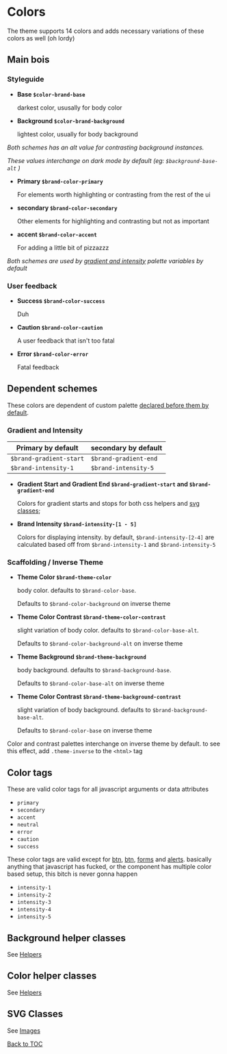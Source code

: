 # Colors

The theme supports 14 colors and adds necessary variations of these colors as well (oh lordy)

## Main bois

### Styleguide

- **Base `$color-brand-base`**

  darkest color, ususally for body color

- **Background `$color-brand-background`**

  lightest color, usually for body background

_Both schemes has an alt value for contrasting background instances._

_These values interchange on dark mode by default (eg: `$background-base-alt` )_

- **Primary `$brand-color-primary`**

  For elements worth highlighting or contrasting from the rest of the ui

- **secondary `$brand-color-secondary`**

  Other elements for highlighting and contrasting but not as important

- **accent `$brand-color-accent`**

  For adding a little bit of pizzazzz

_Both schemes are used by [gradient and intensity](#gradient-and-intensity) palette variables by default_

### User feedback

- **Success `$brand-color-success`**

  Duh

- **Caution `$brand-color-caution`**

  A user feedback that isn't too fatal

- **Error `$brand-color-error`**

  Fatal feedback

## Dependent schemes

These colors are dependent of custom palette [declared before them by default](../setup/customize.md).

### Gradient and Intensity

| Primary by default      | secondary by default  |
| ----------------------- | --------------------- |
| `$brand-gradient-start` | `$brand-gradient-end` |
| `$brand-intensity-1`    | `$brand-intensity-5`  |

- **Gradient Start and Gradient End `$brand-gradient-start` and `$brand-gradient-end`**

  Colors for gradient starts and stops for both css helpers and [svg classes](../scaffolding/images.md#svg);

- **Brand Intensity `$brand-intensity-[1 - 5]`**

  Colors for displaying intensity. by default, `$brand-intensity-[2-4]` are calculated based off from `$brand-intensity-1` and `$brand-intensity-5`

### Scaffolding / Inverse Theme

- **Theme Color `$brand-theme-color`**

  body color. defaults to `$brand-color-base`.

  Defaults to `$brand-color-background` on inverse theme

- **Theme Color Contrast `$brand-theme-color-contrast`**

  slight variation of body color. defaults to `$brand-color-base-alt`.

  Defaults to `$brand-color-background-alt` on inverse theme

- **Theme Background `$brand-theme-background`**

  body background. defaults to `$brand-background-base`.

  Defaults to `$brand-color-base-alt` on inverse theme

- **Theme Color Contrast `$brand-theme-background-contrast`**

  slight variation of body background. defaults to `$brand-background-base-alt`.

  Defaults to `$brand-color-base` on inverse theme

Color and contrast palettes interchange on inverse theme by default. to see this effect, add `.theme-inverse` to the `<html>` tag

## Color tags

These are valid color tags for all javascript arguments or data attributes

- `primary`
- `secondary`
- `accent`
- `neutral`
- `error`
- `caution`
- `success`

These color tags are valid except for [btn](../components/button.md), [btn](../components/badges.md), [forms](../components/forms.md) and [alerts](../components/alert.md). basically anything that javascript has fucked, or the component has multiple color based setup, this bitch is never gonna happen

- `intensity-1`
- `intensity-2`
- `intensity-3`
- `intensity-4`
- `intensity-5`

## Background helper classes

See [Helpers](../scaffolding/helpers.md#background)

## Color helper classes

See [Helpers](../scaffolding/helpers.md#color)

## SVG Classes

See [Images](../scaffolding/images.md#svg)

[Back to TOC](../../../readme.md)

